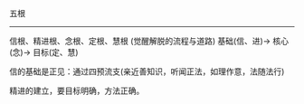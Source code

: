 五根

---

信根、精进根、念根、定根、慧根
(觉醒解脱的流程与道路)
基础(信、进)-> 核心(念)-> 目标(定、慧)

信的基础是正见：通过四预流支(亲近善知识，听闻正法，如理作意，法随法行)

精进的建立，要目标明确，方法正确。